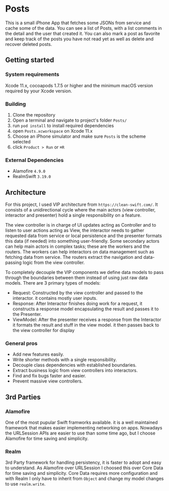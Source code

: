 # Posts

This is a small iPhone App that fetches some JSONs from service and cache some of the data.
You can see a list of Posts, with a list comments in the detail and the user that created it. You can also mark a post as favorite and keep track of the posts you have not read yet as well as delete and recover deleted posts.

## Getting started

### System requirements
Xcode 11.x, cocoapods 1.7.5 or higher and the minimum macOS version required by your Xcode version.

### Building 

1. Clone the repository 
2. Open a terminal and navigate to project's folder `Posts/`
3. run `pod install` to install required dependencies
4. open `Posts.xcworkspace` on Xcode 11.x
5. Choose an iPhone simulator and make sure `Posts` is the scheme selected
6. click `Product > Run` or `⌘R`

### External Dependencies

- Alamofire `4.9.0`
- RealmSwift `3.19.0`

## Architecture

For this project, I used VIP architecture from `https://clean-swift.com/`.
It consists of a unidirectional cycle where the main actors (view controller, interactor and presenter) hold a single responsibility on a feature. 

The view controller is in charge of UI updates acting as Controller and to listen to user actions acting as View, the interactor needs to gather requested data from service or local persistence and the presenter formats this data (if needed) into something user-friendly.
Some secondary actors can help main actors in complex tasks; these are the workers and the routers.
The workers can help interactors on data management such as fetching data from service.
The routers extract the navigation and data-passing logic from the view controller.

To completely decouple the VIP components we define data models to pass through the boundaries between them instead of using just raw data models. There are 3 primary types of models:

- Request: Constructed by the view controller and passed to the interactor. it contains mostly user inputs.
- Response: After Interactor finishes doing work for a request, it constructs a response model encapsulating the result and passes it to the Presenter.
- ViewModel: After the presenter receives a response from the Interactor it formats the result and stuff in the view model. it then passes back to the view controller for display

### General pros

- Add new features easily.
- Write shorter methods with a single responsibility.
- Decouple class dependencies with established boundaries.
- Extract business logic from view controllers into interactors.
- Find and fix bugs faster and easier.
- Prevent massive view controllers.

## 3rd Parties

### Alamofire

One of the most pupular Swift framworks available. it is a well maintained framework that makes easier implementing networking on apps.
Nowadays the URLSession APIs are easier to use than some time ago, but I choose Alamofire for time saving and simplicity.

### Realm

3rd Party framework for handling persistency, it is faster to adopt and easy to understand. As Alamofire over URLSession I choosed this over Core Data for time saving and simplicity. Core Data requires more configuration and with Realm I only have to inherit from `Object` and change my model changes to use `realm.write`.
